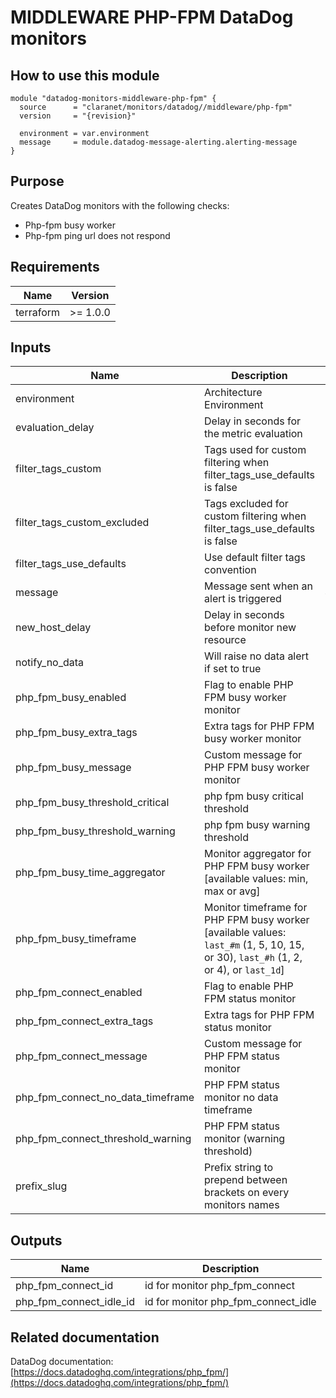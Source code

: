# MIDDLEWARE PHP-FPM DataDog monitors

## How to use this module

```hcl
module "datadog-monitors-middleware-php-fpm" {
  source      = "claranet/monitors/datadog//middleware/php-fpm"
  version     = "{revision}"

  environment = var.environment
  message     = module.datadog-message-alerting.alerting-message
}

```

## Purpose

Creates DataDog monitors with the following checks:

- Php-fpm busy worker
- Php-fpm ping url does not respond

## Requirements

| Name      | Version  |
| --------- | -------- |
| terraform | >= 1.0.0 |

## Inputs

| Name                              | Description                                                                                                                         | Type           | Default      | Required |
| --------------------------------- | ----------------------------------------------------------------------------------------------------------------------------------- | -------------- | ------------ | :------: |
| environment                       | Architecture Environment                                                                                                            | `string`       | n/a          |   yes    |
| evaluation_delay                  | Delay in seconds for the metric evaluation                                                                                          | `number`       | `15`         |    no    |
| filter_tags_custom                | Tags used for custom filtering when filter_tags_use_defaults is false                                                               | `string`       | `"*"`        |    no    |
| filter_tags_custom_excluded       | Tags excluded for custom filtering when filter_tags_use_defaults is false                                                           | `string`       | `""`         |    no    |
| filter_tags_use_defaults          | Use default filter tags convention                                                                                                  | `string`       | `"true"`     |    no    |
| message                           | Message sent when an alert is triggered                                                                                             | `any`          | n/a          |   yes    |
| new_host_delay                    | Delay in seconds before monitor new resource                                                                                        | `number`       | `300`        |    no    |
| notify_no_data                    | Will raise no data alert if set to true                                                                                             | `bool`         | `true`       |    no    |
| php_fpm_busy_enabled              | Flag to enable PHP FPM busy worker monitor                                                                                          | `string`       | `"true"`     |    no    |
| php_fpm_busy_extra_tags           | Extra tags for PHP FPM busy worker monitor                                                                                          | `list(string)` | `[]`         |    no    |
| php_fpm_busy_message              | Custom message for PHP FPM busy worker monitor                                                                                      | `string`       | `""`         |    no    |
| php_fpm_busy_threshold_critical   | php fpm busy critical threshold                                                                                                     | `number`       | `90`         |    no    |
| php_fpm_busy_threshold_warning    | php fpm busy warning threshold                                                                                                      | `number`       | `80`         |    no    |
| php_fpm_busy_time_aggregator      | Monitor aggregator for PHP FPM busy worker [available values: min, max or avg]                                                      | `string`       | `"avg"`      |    no    |
| php_fpm_busy_timeframe            | Monitor timeframe for PHP FPM busy worker [available values: `last_#m` (1, 5, 10, 15, or 30), `last_#h` (1, 2, or 4), or `last_1d`] | `string`       | `"last_10m"` |    no    |
| php_fpm_connect_enabled           | Flag to enable PHP FPM status monitor                                                                                               | `string`       | `"true"`     |    no    |
| php_fpm_connect_extra_tags        | Extra tags for PHP FPM status monitor                                                                                               | `list(string)` | `[]`         |    no    |
| php_fpm_connect_message           | Custom message for PHP FPM status monitor                                                                                           | `string`       | `""`         |    no    |
| php_fpm_connect_no_data_timeframe | PHP FPM status monitor no data timeframe                                                                                            | `string`       | `10`         |    no    |
| php_fpm_connect_threshold_warning | PHP FPM status monitor (warning threshold)                                                                                          | `string`       | `3`          |    no    |
| prefix_slug                       | Prefix string to prepend between brackets on every monitors names                                                                   | `string`       | `""`         |    no    |

## Outputs

| Name                    | Description                         |
| ----------------------- | ----------------------------------- |
| php_fpm_connect_id      | id for monitor php_fpm_connect      |
| php_fpm_connect_idle_id | id for monitor php_fpm_connect_idle |

## Related documentation

DataDog documentation: [https://docs.datadoghq.com/integrations/php_fpm/](https://docs.datadoghq.com/integrations/php_fpm/)
